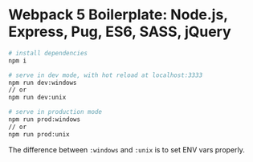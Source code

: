 # Webpack 5 Boilerplate: Node.js, Express, Pug, ES6, SASS, jQuery

``` bash
# install dependencies
npm i

# serve in dev mode, with hot reload at localhost:3333
npm run dev:windows
// or
npm run dev:unix

# serve in production mode
npm run prod:windows
// or
npm run prod:unix
```

The difference between `:windows` and `:unix` is to set ENV vars properly.